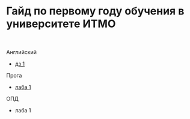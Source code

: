 # Гайд по первому году обучения в университете ИТМО
<br />

Английский<br />

- [дз 1](https://github.com/frizyyu/first_year_in_ITMO/files/12570159/English.hw.1.pdf)<br />

Прога<br />

- [лаба 1](https://github.com/frizyyu/lab1_prog)<br />

ОПД<br />

- лаба 1
